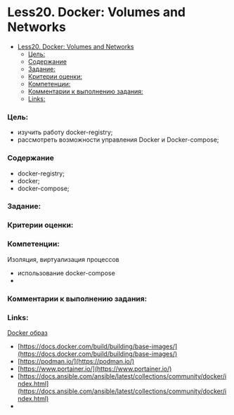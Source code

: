# Less20. Docker: Volumes and Networks
- [Less20. Docker: Volumes and Networks](#less20-docker-volumes-and-networks)
    - [Цель:](#цель)
    - [Содержание](#содержание)
    - [Задание:](#задание)
    - [Критерии оценки:](#критерии-оценки)
    - [Компетенции:](#компетенции)
    - [Комментарии к выполнению задания:](#комментарии-к-выполнению-задания)
    - [Links:](#links)

### Цель: 
- изучить работу docker-registry;
- рассмотреть возможности управления Docker и Docker-compose;

### Содержание
- docker-registry;
- docker;
- docker-compose;

### Задание:
  

### Критерии оценки:

  
### Компетенции:
Изоляция, виртуализация процессов
- использование docker-compose
- 
### Комментарии к выполнению задания:

### Links:

[Docker образ](https://docs.docker.com/engine/install/ubuntu/)


- [https://docs.docker.com/build/building/base-images/](https://docs.docker.com/build/building/base-images/)
- [https://podman.io/](https://podman.io/)
- [https://www.portainer.io/](https://www.portainer.io/)
- [https://docs.ansible.com/ansible/latest/collections/community/docker/index.html](https://docs.ansible.com/ansible/latest/collections/community/docker/index.html)
- 